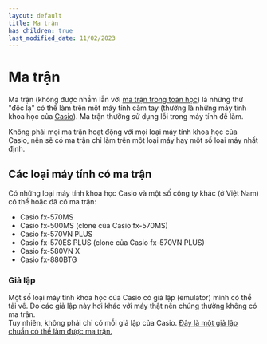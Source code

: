 ```yaml
---
layout: default
title: Ma trận
has_children: true
last_modified_date: 11/02/2023
---
```


# Ma trận
Ma trận (không được nhầm lẫn với [ma trận trong toán học](https://vi.wikipedia.org/wiki/Ma_tr%E1%BA%ADn_(to%C3%A1n_h%E1%BB%8Dc))) là những thứ "độc lạ" có thể làm trên một máy tính cầm tay (thường là những máy tính khoa học của [Casio](https://vi.wikipedia.org/wiki/Casio)). Ma trận thường sử dụng lỗi trong máy tính để làm.

Không phải mọi ma trận hoạt động với mọi loại máy tính khoa học của Casio, nên sẽ có ma trận chỉ làm trên một loại máy hay một số loại máy nhất định.

## Các loại máy tính có ma trận
Có những loại máy tính khoa học Casio và một số công ty khác (ở Việt Nam) có thể hoặc đã có ma trận:
- Casio fx-570MS
- Casio fx-500MS (clone của Casio fx-570MS)
- Casio fx-570VN PLUS
- Casio fx-570ES PLUS (clone của Casio fx-570VN PLUS)
- Casio fx-580VN X
- Casio fx-880BTG

### Giả lập
Một số loại máy tính khoa học của Casio có giả lập (emulator) mình có thể tải về. Do các giả lập này hơi khác với máy thật nên chúng thường không có ma trận.  
Tuy nhiên, không phải chỉ có mỗi giả lập của Casio. [Đây là một giả lập chuẩn có thể làm được ma trận.](https://drive.google.com/file/d/11co4YDYDUsCghI-DrhpqYU0PDO7BL-uZ/view?usp=share_link)
